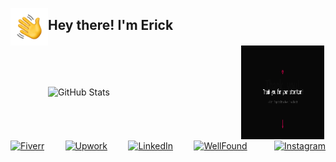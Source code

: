 <img alt="Night Coding" src="./assets/Hand.gif" width='60' align="left"/><h2>Hey there! I'm Erick</h2>

<div style="display: flex; justify-content: space-between; align-items: center; max-width: 800px; margin: auto;">
  <!-- GitHub Stats -->
  <img alt="GitHub Stats" src="https://github-readme-stats.vercel.app/api?username=koineone&show_icons=true&theme=dark&bg_color=0B0B0B&title_color=36FF00&text_color=A9DCFF&icon_color=54A9FE" style="max-width: 60%;">
  <!-- GIF on the right side -->
  <img alt="Your GIF" src="./assets/thanks.gif" style="max-width: 30%; height: 150px;border: 2px solid white;">
</div>

<div style="display: flex; justify-content: space-between; max-width: 600px; margin: auto;">
 
  <!-- Fiverr Badge -->
  <a href="https://www.fiverr.com/your-username" rel="nofollow">
    <img alt="Fiverr" src="https://img.shields.io/badge/Fiverr-1DBF73?style=for-the-badge&logo=fiverr&logoColor=white" style="max-width: 100%;">
  </a>

  <!-- Upwork Badge -->
  <a href="https://www.upwork.com/freelancers/your-username" rel="nofollow">
    <img alt="Upwork" src="https://img.shields.io/badge/Upwork-6FDA44?style=for-the-badge&logo=upwork&logoColor=white" style="max-width: 100%;">
  </a>

  <!-- LinkedIn Badge -->
  <a href="https://www.linkedin.com/in/your-username" rel="nofollow">
    <img alt="LinkedIn" src="https://img.shields.io/badge/LinkedIn-0077B5?style=for-the-badge&logo=linkedin&logoColor=white" style="max-width: 100%;">
  </a>
  
  <!-- Wellfound Badge -->
  <a href="https://www.linkedin.com/in/your-username" rel="nofollow">
  <img alt="WellFound" src="https://img.shields.io/badge/WellFound-3D3D3D?style=for-the-badge&logoColor=white" style="max-width: 100%; margin-right: 10px;">
  </a>

  <!-- Instagram Badge -->
  <a href="https://www.instagram.com/your-username" rel="nofollow">
    <img alt="Instagram" src="https://img.shields.io/badge/Instagram-E4405F?style=for-the-badge&logo=instagram&logoColor=white" style="max-width: 100%;">
  </a>
  
</div>













<!--
**koineone/koineone** is a ✨ _special_ ✨ repository because its `README.md` (this file) appears on your GitHub profile.

Here are some ideas to get you started:

- 🔭 I’m currently working on ...
- 🌱 I’m currently learning ...
- 👯 I’m looking to collaborate on ...
- 🤔 I’m looking for help with ...
- 💬 Ask me about ...
- 📫 How to reach me: ...
- 😄 Pronouns: ...
- ⚡ Fun fact: ...
-->

